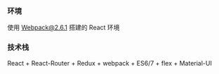 ### 环境

使用 Webpack@2.6.1 搭建的 React 环境

### 技术栈

React + React-Router + Redux + webpack + ES6/7  + flex + Material-UI
